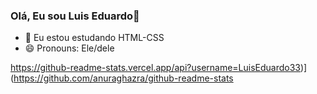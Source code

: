 ### Olá, Eu sou Luis Eduardo👋

- 🌱 Eu estou estudando HTML-CSS
- 😄 Pronouns: Ele/dele

https://github-readme-stats.vercel.app/api?username=LuisEduardo33)](https://github.com/anuraghazra/github-readme-stats
